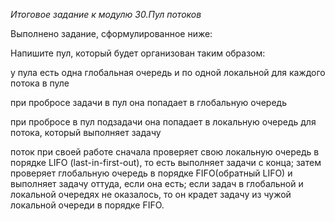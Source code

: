 *Итоговое задание к модулю 30.Пул потоков*

Выполнено задание, сформулированное ниже:

Напишите пул, который будет организован таким образом:

у пула есть одна глобальная очередь и по одной локальной для каждого потока в пуле

при пробросе задачи в пул она попадает в глобальную очередь

при пробросе в пул подзадачи она попадает в локальную очередь для потока, который выполняет задачу

поток при своей работе сначала проверяет свою локальную очередь в порядке LIFO (last-in-first-out), то есть выполняет задачи с конца; затем проверяет глобальную очередь в порядке FIFO(обратный LIFO) и выполняет задачу оттуда, если она есть; если задач в глобальной и локальной очередях не оказалось, то он крадет задачу из чужой локальной очереди в порядке FIFO.

